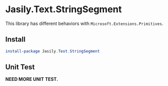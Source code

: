 # Jasily.Text.StringSegment

This library has different behaviors with `Microsoft.Extensions.Primitives`.

## Install

``` powershell
install-package Jasily.Text.StringSegment
```

## Unit Test

**NEED MORE UNIT TEST.**
